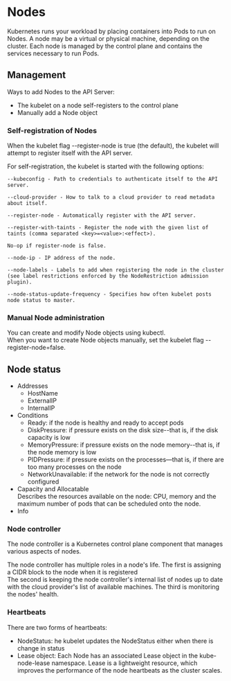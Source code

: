 # Nodes 

Kubernetes runs your workload by placing containers into Pods to run on Nodes. 
A node may be a virtual or physical machine, depending on the cluster. 
Each node is managed by the control plane and contains the services necessary to run Pods.  

## Management   

Ways to add Nodes to the API Server:    
- The kubelet on a node self-registers to the control plane 
- Manually add a Node object    

### Self-registration of Nodes  

When the kubelet flag --register-node is true (the default), 
the kubelet will attempt to register itself with the API server.    

For self-registration, the kubelet is started with the following options:

    --kubeconfig - Path to credentials to authenticate itself to the API server.

    --cloud-provider - How to talk to a cloud provider to read metadata about itself.

    --register-node - Automatically register with the API server.

    --register-with-taints - Register the node with the given list of taints (comma separated <key>=<value>:<effect>).

    No-op if register-node is false.

    --node-ip - IP address of the node.

    --node-labels - Labels to add when registering the node in the cluster (see label restrictions enforced by the NodeRestriction admission plugin).

    --node-status-update-frequency - Specifies how often kubelet posts node status to master.

### Manual Node administration  

You can create and modify Node objects using kubectl.   
When you want to create Node objects manually, set the kubelet flag --register-node=false.  


## Node status  

- Addresses     
    - HostName
    - ExternalIP    
    - InternalIP
- Conditions    
    - Ready:  if the node is healthy and ready to accept pods   
    - DiskPressure: if pressure exists on the disk size--that is, if the disk capacity is low    
    - MemoryPressure: if pressure exists on the node memory--that is, if the node memory is low
    - PIDPressure: if pressure exists on the processes—that is, if there are too many processes on the node
    - NetworkUnavailable: if the network for the node is not correctly configured
- Capacity and Allocatable  
    Describes the resources available on the node: CPU, memory and the maximum number of pods that can be scheduled onto the node.
- Info  
    
### Node controller     
The node controller is a Kubernetes control plane component that manages various aspects of nodes.

The node controller has multiple roles in a node's life. The first is assigning a CIDR block to the node when it is registered  
The second is keeping the node controller's internal list of nodes up to date with the cloud provider's list of available machines.
The third is monitoring the nodes' health.

### Heartbeats  
There are two forms of heartbeats:  
- NodeStatus: he kubelet updates the NodeStatus either when there is change in status
- Lease object: Each Node has an associated Lease object in the kube-node-lease namespace. Lease is a lightweight resource, 
  which improves the performance of the node heartbeats as the cluster scales. 

